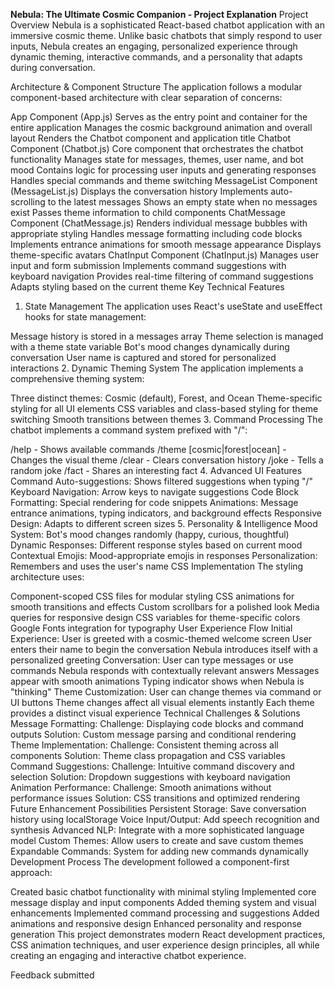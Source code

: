 **Nebula: The Ultimate Cosmic Companion - Project Explanation**
Project Overview
Nebula is a sophisticated React-based chatbot application with an immersive cosmic theme. Unlike basic chatbots that simply respond to user inputs, Nebula creates an engaging, personalized experience through dynamic theming, interactive commands, and a personality that adapts during conversation.

Architecture & Component Structure
The application follows a modular component-based architecture with clear separation of concerns:

App Component (App.js)
Serves as the entry point and container for the entire application
Manages the cosmic background animation and overall layout
Renders the Chatbot component and application title
Chatbot Component (Chatbot.js)
Core component that orchestrates the chatbot functionality
Manages state for messages, themes, user name, and bot mood
Contains logic for processing user inputs and generating responses
Handles special commands and theme switching
MessageList Component (MessageList.js)
Displays the conversation history
Implements auto-scrolling to the latest messages
Shows an empty state when no messages exist
Passes theme information to child components
ChatMessage Component (ChatMessage.js)
Renders individual message bubbles with appropriate styling
Handles message formatting including code blocks
Implements entrance animations for smooth message appearance
Displays theme-specific avatars
ChatInput Component (ChatInput.js)
Manages user input and form submission
Implements command suggestions with keyboard navigation
Provides real-time filtering of command suggestions
Adapts styling based on the current theme
Key Technical Features
1. State Management
The application uses React's useState and useEffect hooks for state management:

Message history is stored in a messages array
Theme selection is managed with a theme state variable
Bot's mood changes dynamically during conversation
User name is captured and stored for personalized interactions
2. Dynamic Theming System
The application implements a comprehensive theming system:

Three distinct themes: Cosmic (default), Forest, and Ocean
Theme-specific styling for all UI elements
CSS variables and class-based styling for theme switching
Smooth transitions between themes
3. Command Processing
The chatbot implements a command system prefixed with "/":

/help - Shows available commands
/theme [cosmic|forest|ocean] - Changes the visual theme
/clear - Clears conversation history
/joke - Tells a random joke
/fact - Shares an interesting fact
4. Advanced UI Features
Command Auto-suggestions: Shows filtered suggestions when typing "/"
Keyboard Navigation: Arrow keys to navigate suggestions
Code Block Formatting: Special rendering for code snippets
Animations: Message entrance animations, typing indicators, and background effects
Responsive Design: Adapts to different screen sizes
5. Personality & Intelligence
Mood System: Bot's mood changes randomly (happy, curious, thoughtful)
Dynamic Responses: Different response styles based on current mood
Contextual Emojis: Mood-appropriate emojis in responses
Personalization: Remembers and uses the user's name
CSS Implementation
The styling architecture uses:

Component-scoped CSS files for modular styling
CSS animations for smooth transitions and effects
Custom scrollbars for a polished look
Media queries for responsive design
CSS variables for theme-specific colors
Google Fonts integration for typography
User Experience Flow
Initial Experience:
User is greeted with a cosmic-themed welcome screen
User enters their name to begin the conversation
Nebula introduces itself with a personalized greeting
Conversation:
User can type messages or use commands
Nebula responds with contextually relevant answers
Messages appear with smooth animations
Typing indicator shows when Nebula is "thinking"
Theme Customization:
User can change themes via command or UI buttons
Theme changes affect all visual elements instantly
Each theme provides a distinct visual experience
Technical Challenges & Solutions
Message Formatting:
Challenge: Displaying code blocks and command outputs
Solution: Custom message parsing and conditional rendering
Theme Implementation:
Challenge: Consistent theming across all components
Solution: Theme class propagation and CSS variables
Command Suggestions:
Challenge: Intuitive command discovery and selection
Solution: Dropdown suggestions with keyboard navigation
Animation Performance:
Challenge: Smooth animations without performance issues
Solution: CSS transitions and optimized rendering
Future Enhancement Possibilities
Persistent Storage: Save conversation history using localStorage
Voice Input/Output: Add speech recognition and synthesis
Advanced NLP: Integrate with a more sophisticated language model
Custom Themes: Allow users to create and save custom themes
Expandable Commands: System for adding new commands dynamically
Development Process
The development followed a component-first approach:

Created basic chatbot functionality with minimal styling
Implemented core message display and input components
Added theming system and visual enhancements
Implemented command processing and suggestions
Added animations and responsive design
Enhanced personality and response generation
This project demonstrates modern React development practices, CSS animation techniques, and user experience design principles, all while creating an engaging and interactive chatbot experience.

Feedback submitted
